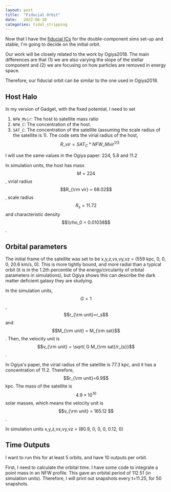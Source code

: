 ```yaml
---
layout: post
title:  "Fiducial Orbit"
date:   2022-06-30
categories: tidal_stripping
---
```


Now that I have the <a href="https://ndrakos.github.io/blog/tidal_stripping/Double_Alpha_Profile_Stability/">fiducial ICs</a> for the double-component sims set-up and stable, I'm going to decide on the initial orbit.

Our work will be closely related to the work by Ogiya2018. The main differences are that (1) we are also varying the slope of the stellar component and (2) we are focusing on how particles are removed in energy space.

Therefore, our fiducial orbit can be similar to the one used in Ogiya2018.

## Host Halo

In my version of Gadget, with the fixed potential, I need to set
1. <code>NFW_Mvir</code>: The host to satellite mass ratio
2. <code>NFW_C</code>: The concentration of the host.
3. <code>SAT_C</code>: The concentration of the satellite (assuming the scale radius of the satellite is 1). The code sets the virial radius of the host, $$R\_vir = SAT_C * NFW\_Mvir^{1/3}$$

I will use the same values in the Ogiya paper: 224, 5.8 and 11.2

In simulation units, the host has mass $$M=224$$, virial radius $$R_{\rm vir} = 68.02$$,   scale radius $$R_s = 11.72$$ and characteristic density $$\\rho_0 = 0.01038$$. 


## Orbital parameters


The initial frame of the satellite was set to be x,y,z,vx,vy,vz = (559 kpc, 0, 0, 0, 20.6 km/s, 0). This is more tightly bound, and more radial than a typical orbit (it is in the 1.2th percentile of the energy/circularity of orbital parameters in simulations), but Ogiya shows this can describe the dark matter deficient galaxy they are studying.

In the simulation units, $$G=1$$, $$r_{\rm unit}=r_s$$ and $$M_{\rm unit} = M_{\rm sat}$$. Then, the velocity unit is $$v_{\rm unit} = \sqrt{ G M_{\rm sat}/r_{s}}$$.

In Ogiya's paper, the virial radius of the satellite is 77.3 kpc, and it has a concentration of 11.2. Therefore,  $$r_{\rm unit}=6.9$$ kpc. The mass of the satellite is $$4.9 × 10^10$$ solar masses, which means the velocity unit is $$v_{\rm unit} = 165.12 $$.

In simulation units x,y,z,vx,vy,vz = (80.9, 0, 0, 0, 0.12, 0)

## Time Outputs

I want to run this for at least 5 orbits, and have 10 outputs per orbit.

First, I need to calculate the orbital time. I have some code to integrate a point mass in an NFW profile. This gave an orbital period of 112.51 (in simulation units). Therefore, I will print out snapshots every t=11.25, for 50 snapshots.
